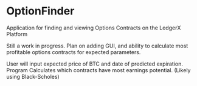 # OptionFinder
Application for finding and viewing Options Contracts on the LedgerX Platform

Still a work in progress. Plan on adding GUI, and ability to calculate most profitable options contracts for expected parameters.  
  
User will input expected price of BTC and date of predicted expiration. Program Calculates which contracts have most earnings potential. (Likely using Black-Scholes)
